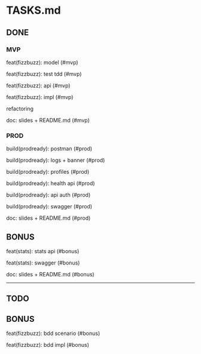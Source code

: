 TASKS.md
========

## DONE

### MVP

feat(fizzbuzz): model (#mvp)

feat(fizzbuzz): test tdd (#mvp)

feat(fizzbuzz): api (#mvp)

feat(fizzbuzz): impl (#mvp)

refactoring

doc: slides + README.md (#mvp)

### PROD

build(prodready): postman (#prod)

build(prodready): logs + banner (#prod)

build(prodready): profiles (#prod)

build(prodready): health api (#prod)

build(prodready): api auth (#prod)

build(prodready): swagger (#prod)

doc: slides + README.md (#prod)

## BONUS

feat(stats): stats api (#bonus)

feat(stats): swagger (#bonus)

doc: slides + README.md (#bonus)

--- 

## TODO

## BONUS

feat(fizzbuzz): bdd scenario (#bonus)

feat(fizzbuzz): bdd impl (#bonus)
